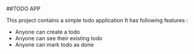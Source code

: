 ##TODO APP

This project contains a simple todo application 
It has following features :

- Anyone can create a todo
- Anyone can see their existing todo
- Anyone can mark todo as done
